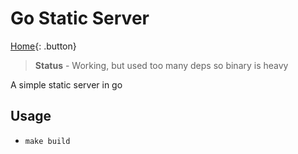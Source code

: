 # Go Static Server

[Home](../README.md){: .button}

> **Status** - Working, but used too many deps so binary is heavy

A simple static server in go

## Usage

- `make build`

